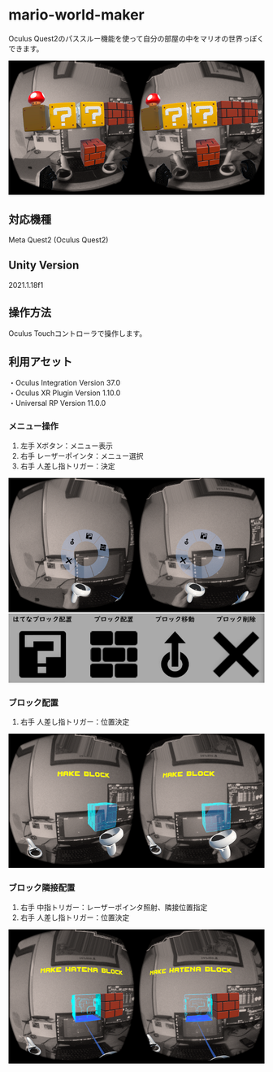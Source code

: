 # mario-world-maker
Oculus Quest2のパススルー機能を使って自分の部屋の中をマリオの世界っぽくできます。  

![resultImage](https://github.com/Bon-fire-people/MarioWorld-Maker-forMetaQuest/blob/main/images/result.png)

## 対応機種
Meta Quest2 (Oculus Quest2)

## Unity Version  
2021.1.18f1

## 操作方法
Oculus Touchコントローラで操作します。

## 利用アセット
・Oculus Integration Version 37.0  
・Oculus XR Plugin Version 1.10.0  
・Universal RP Version 11.0.0  

### メニュー操作
1. 左手 Xボタン：メニュー表示  
2. 右手 レーザーポインタ：メニュー選択
3. 右手 人差し指トリガー：決定  

![menu](https://github.com/Bon-fire-people/MarioWorld-Maker-forMetaQuest/blob/main/images/menu.png)
![UI](https://github.com/Bon-fire-people/MarioWorld-Maker-forMetaQuest/blob/main/images/button.png)

### ブロック配置
1. 右手 人差し指トリガー：位置決定  

![menu](https://github.com/Bon-fire-people/MarioWorld-Maker-forMetaQuest/blob/main/images/makeBlock.png)  

### ブロック隣接配置
1. 右手 中指トリガー：レーザーポインタ照射、隣接位置指定  
2. 右手 人差し指トリガー：位置決定  
  
![menu](https://github.com/Bon-fire-people/MarioWorld-Maker-forMetaQuest/blob/main/images/makeHatenaBlock.png)  
